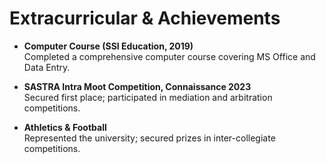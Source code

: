 # Extracurricular & Achievements

- **Computer Course (SSI Education, 2019)**  
  Completed a comprehensive computer course covering MS Office and Data Entry.

- **SASTRA Intra Moot Competition, Connaissance 2023**  
  Secured first place; participated in mediation and arbitration competitions.

- **Athletics & Football**  
  Represented the university; secured prizes in inter-collegiate competitions.
